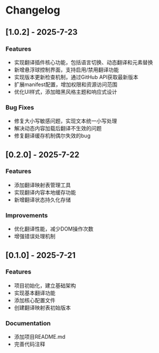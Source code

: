 # Changelog

## [1.0.2] - 2025-7-23

### Features
- 实现翻译插件核心功能，包括语言切换、动态翻译和元素替换
- 新增悬浮球控制界面，支持启用/禁用翻译功能
- 实现版本更新检查机制，通过GitHub API获取最新版本
- 扩展manifest配置，增加权限和资源访问范围
- 优化UI样式，添加暗黑风格主题和响应式设计

### Bug Fixes
- 修复大小写敏感问题，实现文本统一小写处理
- 解决动态内容加载后翻译不生效的问题
- 修复翻译缓存机制偶尔失效的bug

## [0.2.0] - 2025-7-22

### Features
- 添加翻译映射表管理工具
- 实现翻译内容本地缓存功能
- 新增翻译状态持久化存储

### Improvements
- 优化翻译性能，减少DOM操作次数
- 增强错误处理机制

## [0.1.0] - 2025-7-21

### Features
- 项目初始化，建立基础架构
- 实现基本翻译功能
- 添加核心配置文件
- 创建翻译映射表初始版本

### Documentation
- 添加项目README.md
- 完善代码注释